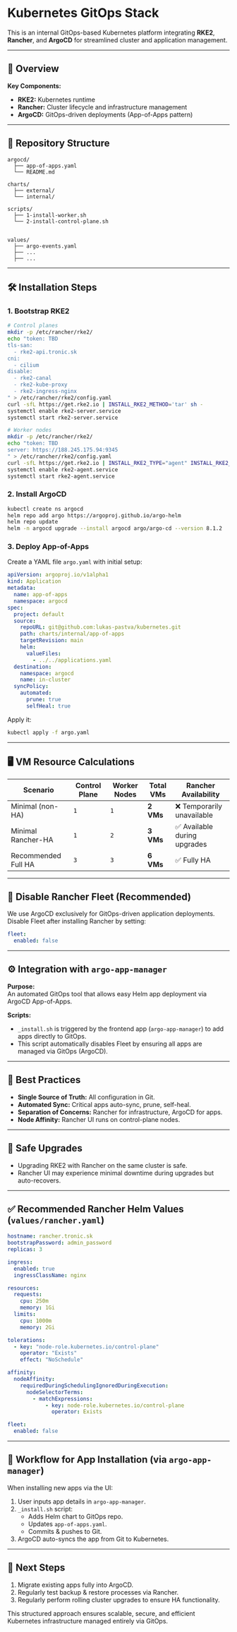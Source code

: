 # Kubernetes GitOps Stack

This is an internal GitOps-based Kubernetes platform integrating **RKE2**, **Rancher**, and **ArgoCD** for streamlined cluster and application management.

---

## 🚀 Overview

**Key Components:**

- **RKE2:** Kubernetes runtime
- **Rancher:** Cluster lifecycle and infrastructure management
- **ArgoCD:** GitOps-driven deployments (App-of-Apps pattern)

---

## 📁 Repository Structure

```
argocd/
  ├── app-of-apps.yaml
  └── README.md

charts/
  ├── external/
  └── internal/

scripts/
  ├── 1-install-worker.sh
  └── 2-install-control-plane.sh


values/
  ├── argo-events.yaml
  ├── ...
  ├── ...
```

---

## 🛠️ Installation Steps

### 1. Bootstrap RKE2

```bash
# Control planes
mkdir -p /etc/rancher/rke2/
echo "token: TBD
tls-san:
  - rke2-api.tronic.sk
cni:
  - cilium
disable:
  - rke2-canal
  - rke2-kube-proxy
  - rke2-ingress-nginx
" > /etc/rancher/rke2/config.yaml
curl -sfL https://get.rke2.io | INSTALL_RKE2_METHOD='tar' sh -
systemctl enable rke2-server.service
systemctl start rke2-server.service

# Worker nodes
mkdir -p /etc/rancher/rke2/
echo "token: TBD
server: https://188.245.175.94:9345
" > /etc/rancher/rke2/config.yaml
curl -sfL https://get.rke2.io | INSTALL_RKE2_TYPE="agent" INSTALL_RKE2_METHOD='tar' sh -
systemctl enable rke2-agent.service
systemctl start rke2-agent.service
```

### 2. Install ArgoCD

```bash
kubectl create ns argocd
helm repo add argo https://argoproj.github.io/argo-helm
helm repo update
helm -n argocd upgrade --install argocd argo/argo-cd --version 8.1.2
```

### 3. Deploy App-of-Apps

Create a YAML file `argo.yaml` with initial setup:

```yaml
apiVersion: argoproj.io/v1alpha1
kind: Application
metadata:
  name: app-of-apps
  namespace: argocd
spec:
  project: default
  source:
    repoURL: git@github.com:lukas-pastva/kubernetes.git
    path: charts/internal/app-of-apps
    targetRevision: main
    helm:
      valueFiles:
        - ../../applications.yaml
  destination:
    namespace: argocd
    name: in-cluster
  syncPolicy:
    automated:
      prune: true
      selfHeal: true
```

Apply it:

```bash
kubectl apply -f argo.yaml
```

---

## 🖥️ VM Resource Calculations

| Scenario                | Control Plane | Worker Nodes | Total VMs | Rancher Availability          |
|-------------------------|---------------|--------------|-----------|-------------------------------|
| Minimal (non-HA)        | `1`           | `1`          | **2 VMs** | ❌ Temporarily unavailable    |
| Minimal Rancher-HA      | `1`           | `2`          | **3 VMs** | ✅ Available during upgrades  |
| Recommended Full HA     | `3`           | `3`          | **6 VMs** | ✅ Fully HA                   |

---

## 🚨 Disable Rancher Fleet (Recommended)

We use ArgoCD exclusively for GitOps-driven application deployments.  
Disable Fleet after installing Rancher by setting:

```yaml
fleet:
  enabled: false
```

---

## ⚙️ Integration with `argo-app-manager`

**Purpose:**  
An automated GitOps tool that allows easy Helm app deployment via ArgoCD App-of-Apps.

**Scripts:**  
- `_install.sh` is triggered by the frontend app (`argo-app-manager`) to add apps directly to GitOps.
- This script automatically disables Fleet by ensuring all apps are managed via GitOps (ArgoCD).

---

## 📌 Best Practices

- **Single Source of Truth:** All configuration in Git.
- **Automated Sync:** Critical apps auto-sync, prune, self-heal.
- **Separation of Concerns:** Rancher for infrastructure, ArgoCD for apps.
- **Node Affinity:** Rancher UI runs on control-plane nodes.

---

## 🔄 Safe Upgrades

- Upgrading RKE2 with Rancher on the same cluster is safe.
- Rancher UI may experience minimal downtime during upgrades but auto-recovers.

---

## ✅ Recommended Rancher Helm Values (`values/rancher.yaml`)

```yaml
hostname: rancher.tronic.sk
bootstrapPassword: admin_password
replicas: 3

ingress:
  enabled: true
  ingressClassName: nginx

resources:
  requests:
    cpu: 250m
    memory: 1Gi
  limits:
    cpu: 1000m
    memory: 2Gi

tolerations:
  - key: "node-role.kubernetes.io/control-plane"
    operator: "Exists"
    effect: "NoSchedule"

affinity:
  nodeAffinity:
    requiredDuringSchedulingIgnoredDuringExecution:
      nodeSelectorTerms:
        - matchExpressions:
            - key: node-role.kubernetes.io/control-plane
              operator: Exists

fleet:
  enabled: false
```

---

## 🚀 Workflow for App Installation (via `argo-app-manager`)

When installing new apps via the UI:

1. User inputs app details in `argo-app-manager`.
2. `_install.sh` script:
   - Adds Helm chart to GitOps repo.
   - Updates `app-of-apps.yaml`.
   - Commits & pushes to Git.
3. ArgoCD auto-syncs the app from Git to Kubernetes.

---

## 📖 Next Steps

1. Migrate existing apps fully into ArgoCD.
2. Regularly test backup & restore processes via Rancher.
3. Regularly perform rolling cluster upgrades to ensure HA functionality.

This structured approach ensures scalable, secure, and efficient Kubernetes infrastructure managed entirely via GitOps.
